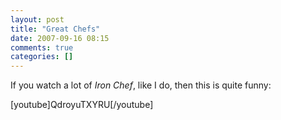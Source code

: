 ```yaml
---
layout: post
title: "Great Chefs"
date: 2007-09-16 08:15
comments: true
categories: []
---
```

If you watch a lot of *Iron Chef*, like I do, then this is quite funny:

[youtube]QdroyuTXYRU[/youtube]
